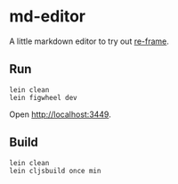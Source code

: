 # md-editor

A little markdown editor to try out
[re-frame](https://github.com/Day8/re-frame).

## Run

```
lein clean
lein figwheel dev
```

Open [http://localhost:3449](http://localhost:3449).

## Build

```
lein clean
lein cljsbuild once min
```
